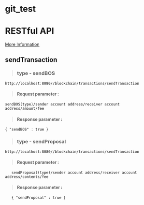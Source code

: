 # git_test

# RESTful API

[ More Information](https://www.boscoin.io)

## sendTransaction

> ### type - sendBOS

```
http://localhost:8080//blockchain/transactions/sendTransaction
```
>#### Request parameter :
```
sendBOS(type)/sender account address/receiver account address/amount/fee
```
>#### Response parameter :
```
{ "sendBOS" : true }
```

> ### type - sendProposal

```
http://localhost:8080//blockchain/transactions/sendTransaction
```
> #### Request parameter :
```
   sendProposal(type)/sender account address/receiver account address/contents/fee
```
> #### Response parameter :
```
   { "sendProposal" : true }
```
